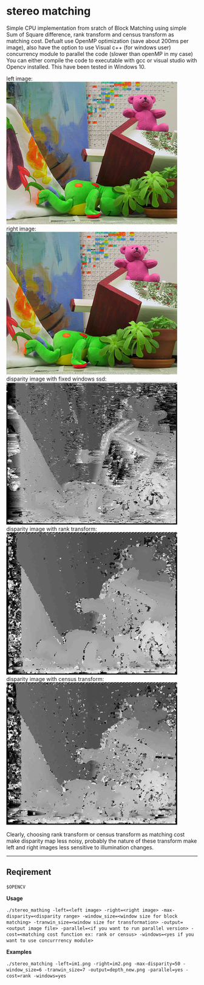 stereo matching 
==========
Simple CPU implementation from sratch of Block Matching using simple Sum of Square difference, rank transform and census transform as matching cost. Defualt use OpenMP optimization (save about 200ms per image), also have the option to use Visual c++ (for windows user) concurrency module to parallel the code (slower than openMP in my case)   
You can either compile the code to executable with gcc or visual studio with Opencv installed. This have been tested in Windows 10.    

left image:  
![image](im1.png)  
right image:  
![image](im2.png)  
disparity image with fixed windows ssd:  
![image](depth.png)  
disparity image with rank transform:  
![image](depth_rank.png)  
disparity image with census transform:  
![image](depth_census.png)  

Clearly, choosing rank transform or census transform as matching cost make disparity map less noisy, probably the nature of these transform make left and right images less sensitive to illumination changes.  

---
## Reqirement 

    $OPENCV

**Usage**

    ./stereo_mathing -left=<left image> -right=<right image> -max-disparity=<disparity range> -window_size=<window size for block matching> -tranwin_size=<window size for transformation> -output=<output image file> -parallel=<if you want to run parallel version> -cost=<matching cost function ex: rank or census> -windows=<yes if you want to use concurrrency module>

**Examples**

    ./stereo_matching -left=im1.png -right=im2.png -max-disparity=50 -window_size=6 -tranwin_size=7 -output=depth_new.png -parallel=yes -cost=rank -windows=yes


